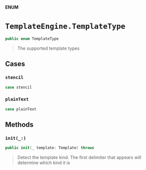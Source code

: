 **ENUM**

# `TemplateEngine.TemplateType`

```swift
public enum TemplateType
```

> The supported template types

## Cases
### `stencil`

```swift
case stencil
```

### `plainText`

```swift
case plainText
```

## Methods
### `init(_:)`

```swift
public init(_ template: Template) throws
```

> Detect the template kind. The first delimiter that appears will determine which kind it is
